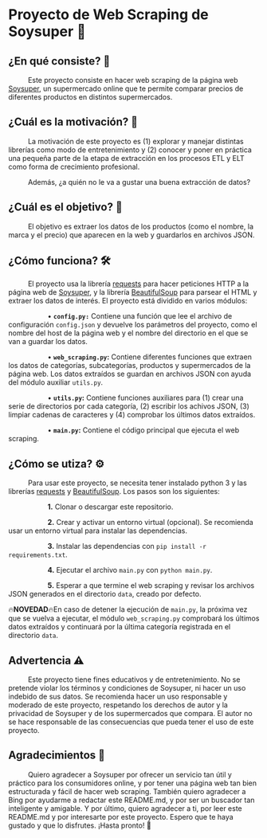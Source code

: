 # Proyecto de Web Scraping de Soysuper 🛒
## ¿En qué consiste? 📝
&nbsp; &nbsp; &nbsp; &nbsp; &nbsp; Este proyecto consiste en hacer web scraping de la página web [Soysuper](https://soysuper.com/), un supermercado online que te permite comparar precios de diferentes productos en distintos supermercados.

## ¿Cuál es la motivación? 💪
&nbsp; &nbsp; &nbsp; &nbsp; &nbsp; La motivación de este proyecto es (1) explorar y manejar distintas librerías como modo de entretenimiento y (2) conocer y poner en práctica una pequeña parte de la etapa de extracción en los procesos ETL y ELT como forma de crecimiento profesional.

&nbsp; &nbsp; &nbsp; &nbsp; &nbsp; Además, ¿a quién no le va a gustar una buena extracción de datos?

## ¿Cuál es el objetivo? 🎯
&nbsp; &nbsp; &nbsp; &nbsp; &nbsp; El objetivo es extraer los datos de los productos (como el nombre, la marca y el precio) que aparecen en la web y guardarlos en archivos JSON.

## ¿Cómo funciona? 🛠️
&nbsp; &nbsp; &nbsp; &nbsp; &nbsp; El proyecto usa la librería [requests](https://pypi.org/project/requests/) para hacer peticiones HTTP a la página web de [Soysuper](https://soysuper.com/), y la librería [BeautifulSoup](https://pypi.org/project/beautifulsoup4/) para parsear el HTML y extraer los datos de interés. El proyecto está dividido en varios módulos:

&nbsp; &nbsp; &nbsp; &nbsp; &nbsp; &nbsp; &nbsp; &nbsp; &nbsp; &nbsp; • **`config.py:`** Contiene una función que lee el archivo de configuración `config.json` y devuelve los parámetros del proyecto, como el nombre del host de la página web y el nombre del directorio en el que se van a guardar los datos.

&nbsp; &nbsp; &nbsp; &nbsp; &nbsp; &nbsp; &nbsp; &nbsp; &nbsp; &nbsp; • **`web_scraping.py`:** Contiene diferentes funciones que extraen los datos de categorías, subcategorías, productos y supermercados de la página web. Los datos extraídos se guardan en archivos JSON con ayuda del módulo auxiliar `utils.py`.

&nbsp; &nbsp; &nbsp; &nbsp; &nbsp; &nbsp; &nbsp; &nbsp; &nbsp; &nbsp; • **`utils.py`:** Contiene funciones auxiliares para (1) crear una serie de directorios por cada categoría, (2) escribir los achivos JSON, (3) limpiar cadenas de caracteres y (4) comprobar los últimos datos extraídos.

&nbsp; &nbsp; &nbsp; &nbsp; &nbsp; &nbsp; &nbsp; &nbsp; &nbsp; &nbsp; • **`main.py`:** Contiene el código principal que ejecuta el web scraping.

## ¿Cómo se utiza? ⚙️
&nbsp; &nbsp; &nbsp; &nbsp; &nbsp; Para usar este proyecto, se necesita tener instalado python 3 y las librerías [requests](https://pypi.org/project/requests/) y [BeautifulSoup](https://pypi.org/project/beautifulsoup4/). Los pasos son los siguientes:

&nbsp; &nbsp; &nbsp; &nbsp; &nbsp; &nbsp; &nbsp; &nbsp; &nbsp; &nbsp; **1.** Clonar o descargar este repositorio.

&nbsp; &nbsp; &nbsp; &nbsp; &nbsp; &nbsp; &nbsp; &nbsp; &nbsp; &nbsp; **2.** Crear y activar un entorno virtual (opcional). Se recomienda usar un entorno virtual para instalar las dependencias.

&nbsp; &nbsp; &nbsp; &nbsp; &nbsp; &nbsp; &nbsp; &nbsp; &nbsp; &nbsp; **3.** Instalar las dependencias con `pip install -r requirements.txt`.

&nbsp; &nbsp; &nbsp; &nbsp; &nbsp; &nbsp; &nbsp; &nbsp; &nbsp; &nbsp; **4.** Ejecutar el archivo `main.py` con `python main.py`.

&nbsp; &nbsp; &nbsp; &nbsp; &nbsp; &nbsp; &nbsp; &nbsp; &nbsp; &nbsp; **5.** Esperar a que termine el web scraping y revisar los archivos JSON generados en el directorio `data`, creado por defecto.

🔥**NOVEDAD**🔥En caso de detener la ejecución de `main.py`, la próxima vez que se vuelva a ejecutar, el módulo `web_scraping.py` comprobará los últimos datos extraídos y continuará por la última categoría registrada en el directorio `data`.

## Advertencia ⚠️
&nbsp; &nbsp; &nbsp; &nbsp; &nbsp; Este proyecto tiene fines educativos y de entretenimiento. No se pretende violar los términos y condiciones de Soysuper, ni hacer un uso indebido de sus datos. Se recomienda hacer un uso responsable y moderado de este proyecto, respetando los derechos de autor y la privacidad de Soysuper y de los supermercados que compara. El autor no se hace responsable de las consecuencias que pueda tener el uso de este proyecto.

## Agradecimientos 🫶
&nbsp; &nbsp; &nbsp; &nbsp; &nbsp; Quiero agradecer a Soysuper por ofrecer un servicio tan útil y práctico para los consumidores online, y por tener una página web tan bien estructurada y fácil de hacer web scraping. También quiero agradecer a Bing por ayudarme a redactar este README.md, y por ser un buscador tan inteligente y amigable. Y por último, quiero agradecer a ti, por leer este README.md y por interesarte por este proyecto. Espero que te haya gustado y que lo disfrutes. ¡Hasta pronto! 🙌

